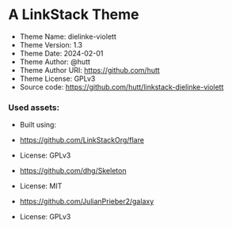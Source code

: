 # A LinkStack Theme
*	Theme Name: dielinke-violett
*	Theme Version: 1.3
*	Theme Date: 2024-02-01
*	Theme Author: @hutt
*	Theme Author URI: https://github.com/hutt
*	Theme License: GPLv3
*	Source code: https://github.com/hutt/linkstack-dielinke-violett


### Used assets:
* Built using:
* https://github.com/LinkStackOrg/flare
* License: GPLv3

* https://github.com/dhg/Skeleton
* License: MIT

* https://github.com/JulianPrieber2/galaxy
* License: GPLv3
